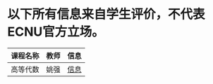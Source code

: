 # 以下所有信息来自学生评价，不代表ECNU官方立场。

| 课程名称| 教师 | 信息 |
|--------|-----|------|
| 高等代数 | 姚强 | [信息](https://github.com/AtomXT/ECNU-Course-Info/blob/master/Course/gdds.md) |

